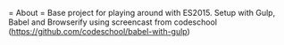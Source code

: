 = About =
Base project for playing around with ES2015. Setup with Gulp, Babel and Browserify using screencast from codeschool (https://github.com/codeschool/babel-with-gulp)